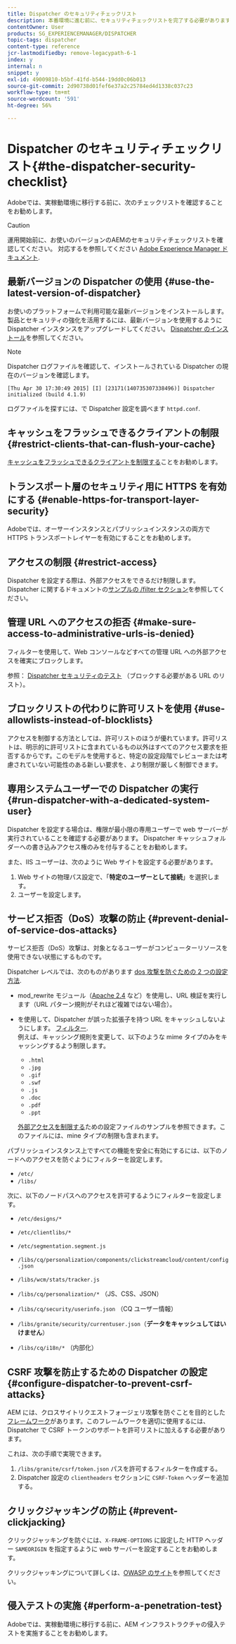 ```yaml
---
title: Dispatcher のセキュリティチェックリスト
description: 本番環境に進む前に、セキュリティチェックリストを完了する必要があります。
contentOwner: User
products: SG_EXPERIENCEMANAGER/DISPATCHER
topic-tags: dispatcher
content-type: reference
jcr-lastmodifiedby: remove-legacypath-6-1
index: y
internal: n
snippet: y
exl-id: 49009810-b5bf-41fd-b544-19dd0c06b013
source-git-commit: 2d90738d01fef6e37a2c25784ed4d1338c037c23
workflow-type: tm+mt
source-wordcount: '591'
ht-degree: 56%

---
```


# Dispatcher のセキュリティチェックリスト{#the-dispatcher-security-checklist}

<!-- 

Comment Type: remark
Last Modified By: unknown unknown (ims-author-00AF43764F54BE740A490D44@AdobeID)
Last Modified Date: 2015-06-05T05:14:35.365-0400

<p>Food for thought listed on <a href="https://jira.corp.adobe.com/browse/DOC-5649">DOC-5649</a>. To be considered while proof-reading.</p> 
<p> </p>

 -->

Adobeでは、実稼動環境に移行する前に、次のチェックリストを確認することをお勧めします。

>[!CAUTION]
>
>運用開始前に、お使いのバージョンのAEMのセキュリティチェックリストを確認してください。 対応するを参照してください [Adobe Experience Manager ドキュメント](https://experienceleague.adobe.com/en/docs/experience-manager-65/content/security/security-checklist).

## 最新バージョンの Dispatcher の使用 {#use-the-latest-version-of-dispatcher}

お使いのプラットフォームで利用可能な最新バージョンをインストールします。 製品とセキュリティの強化を活用するには、最新バージョンを使用するように Dispatcher インスタンスをアップグレードしてください。 [Dispatcher のインストール](dispatcher-install.md)を参照してください。

>[!NOTE]
>
>Dispatcher ログファイルを確認して、インストールされている Dispatcher の現在のバージョンを確認します。
>
>`[Thu Apr 30 17:30:49 2015] [I] [23171(140735307338496)] Dispatcher initialized (build 4.1.9)`
>
>ログファイルを探すには、で Dispatcher 設定を調べます `httpd.conf`.

## キャッシュをフラッシュできるクライアントの制限 {#restrict-clients-that-can-flush-your-cache}

[キャッシュをフラッシュできるクライアントを制限する](dispatcher-configuration.md#limiting-the-clients-that-can-flush-the-cache)ことをお勧めします。

## トランスポート層のセキュリティ用に HTTPS を有効にする {#enable-https-for-transport-layer-security}

Adobeでは、オーサーインスタンスとパブリッシュインスタンスの両方で HTTPS トランスポートレイヤーを有効にすることをお勧めします。

<!-- 

Comment Type: remark
Last Modified By: unknown unknown (ims-author-00AF43764F54BE740A490D44@AdobeID)
Last Modified Date: 2015-06-26T04:41:28.841-0400

<p>Recommended to have SSL termination, front end SSL.</p> 
<p>Question is do we want to have SSL communication between dispatcher and AEM instances (publish and/or author).</p> 
<p>We might want to have two items:</p> 
<ul> 
 <li>MUST HTTPS clients -&gt; dispatcher / load balancer</li> 
 <li>NICE load balancer -&gt; dispatcher<br /> </li> 
 <li>NICE dispatcher -&gt; instances if sensitive information such as credit cards / or infrastructure requirements such as DMZ</li> 
</ul>

 -->

## アクセスの制限 {#restrict-access}

Dispatcher を設定する際は、外部アクセスをできるだけ制限します。 Dispatcher に関するドキュメントの[サンプルの /filter セクション](dispatcher-configuration.md#main-pars_184_1_title)を参照してください。

## 管理 URL へのアクセスの拒否 {#make-sure-access-to-administrative-urls-is-denied}

フィルターを使用して、Web コンソールなどすべての管理 URL への外部アクセスを確実にブロックします。

参照： [Dispatcher セキュリティのテスト](dispatcher-configuration.md#testing-dispatcher-security) （ブロックする必要がある URL のリスト）。

## ブロックリストの代わりに許可リストを使用 {#use-allowlists-instead-of-blocklists}

アクセスを制御する方法としては、許可リストのほうが優れています。許可リストは、明示的に許可リストに含まれているもの以外はすべてのアクセス要求を拒否するからです。このモデルを使用すると、特定の設定段階でレビューまたは考慮されていない可能性のある新しい要求を、より制限が厳しく制御できます。

## 専用システムユーザーでの Dispatcher の実行 {#run-dispatcher-with-a-dedicated-system-user}

Dispatcher を設定する場合は、権限が最小限の専用ユーザーで web サーバーが実行されていることを確認する必要があります。 Dispatcher キャッシュフォルダーへの書き込みアクセス権のみを付与することをお勧めします。

また、IIS ユーザーは、次のように Web サイトを設定する必要があります。

1. Web サイトの物理パス設定で、「**特定のユーザーとして接続**」を選択します。
1. ユーザーを設定します。

## サービス拒否（DoS）攻撃の防止 {#prevent-denial-of-service-dos-attacks}

サービス拒否（DoS）攻撃は、対象となるユーザーがコンピューターリソースを使用できない状態にするものです。

Dispatcher レベルでは、次のものがあります [dos 攻撃を防ぐための 2 つの設定方法](https://experienceleaguecommunities.adobe.com/t5/adobe-experience-manager/configure-aem-dispatcher-to-prevent-dos-attacks-aem-community/m-p/447780).

* mod_rewrite モジュール（[Apache 2.4](https://httpd.apache.org/docs/2.4/mod/mod_rewrite.html) など）を使用し、URL 検証を実行します（URL パターン規則がそれほど複雑ではない場合）。

* を使用して、Dispatcher が誤った拡張子を持つ URL をキャッシュしないようにします。 [フィルター](dispatcher-configuration.md#configuring-access-to-conten-tfilter).\
  例えば、キャッシング規則を変更して、以下のような mime タイプのみをキャッシングするよう制限します。

   * `.html`
   * `.jpg`
   * `.gif`
   * `.swf`
   * `.js`
   * `.doc`
   * `.pdf`
   * `.ppt`

  [外部アクセスを制限する](#restrict-access)ための設定ファイルのサンプルを参照できます。このファイルには、mine タイプの制限も含まれます。

パブリッシュインスタンス上ですべての機能を安全に有効にするには、以下のノードへのアクセスを防ぐようにフィルターを設定します。

* `/etc/`
* `/libs/`

次に、以下のノードパスへのアクセスを許可するようにフィルターを設定します。

* `/etc/designs/*`
* `/etc/clientlibs/*`
* `/etc/segmentation.segment.js`
* `/libs/cq/personalization/components/clickstreamcloud/content/config.json`
* `/libs/wcm/stats/tracker.js`
* `/libs/cq/personalization/*` （JS、CSS、JSON）
* `/libs/cq/security/userinfo.json` （CQ ユーザー情報）
* `/libs/granite/security/currentuser.json`（**データをキャッシュしてはいけません**）

* `/libs/cq/i18n/*` （内部化）

<!-- 

Comment Type: remark
Last Modified By: unknown unknown (ims-author-00AF43764F54BE740A490D44@AdobeID)
Last Modified Date: 2015-06-26T04:38:17.016-0400

<p>We need to highlight whether a path applies to all versions or specific ones.<br /> </p>

 -->

## CSRF 攻撃を防止するための Dispatcher の設定 {#configure-dispatcher-to-prevent-csrf-attacks}

AEM には、クロスサイトリクエストフォージェリ攻撃を防ぐことを目的とした[フレームワーク](https://experienceleague.adobe.com/en/docs/experience-manager-release-information/aem-release-updates/previous-updates/aem-previous-versions#verification-steps)があります。このフレームワークを適切に使用するには、Dispatcher で CSRF トークンのサポートを許可リストに加えるする必要があります。
<!-- OLD URL ABOVE USED TO BE https://helpx.adobe.com/experience-manager/6-3/sites/administering/using/security-checklist.html#verification-steps -->
これは、次の手順で実現できます。

1. `/libs/granite/csrf/token.json` パスを許可するフィルターを作成する。
1. Dispatcher 設定の `clientheaders` セクションに `CSRF-Token` ヘッダーを追加する。

## クリックジャッキングの防止 {#prevent-clickjacking}

クリックジャッキングを防ぐには、`X-FRAME-OPTIONS` に設定した HTTP ヘッダー `SAMEORIGIN` を指定するように web サーバーを設定することをお勧めします。

クリックジャッキングについて詳しくは、[OWASP のサイト](https://owasp.org/www-community/attacks/Clickjacking)を参照してください。

## 侵入テストの実施 {#perform-a-penetration-test}

Adobeでは、実稼動環境に移行する前に、AEM インフラストラクチャの侵入テストを実施することをお勧めします。
